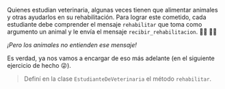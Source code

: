 Quienes estudian veterinaria, algunas veces tienen que alimentar animales y otras ayudarlos en su rehabilitación. Para lograr este cometido, cada estudiante debe comprender el mensaje `rehabilitar` que toma como argumento un animal y le envía el mensaje `recibir_rehabilitacion`. :woman_health_worker: :man_health_worker:

_¡Pero los animales no entienden ese mensaje!_

Es verdad, ya nos vamos a encargar de eso más adelante (en el siguiente ejercicio de hecho :stuck_out_tongue_winking_eye:).

> Definí en la clase `EstudianteDeVeterinaria` el método `rehabilitar`. 